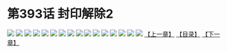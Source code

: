 # 第393话 封印解除2
![](https://s2.baozimh.com/scomic/sanyanxiaotianlu-samanhua/0/393-8evk/1.jpg)
![](https://s2.baozimh.com/scomic/sanyanxiaotianlu-samanhua/0/393-8evk/2.jpg)
![](https://s2.baozimh.com/scomic/sanyanxiaotianlu-samanhua/0/393-8evk/3.jpg)
![](https://s2.baozimh.com/scomic/sanyanxiaotianlu-samanhua/0/393-8evk/4.jpg)
![](https://s2.baozimh.com/scomic/sanyanxiaotianlu-samanhua/0/393-8evk/5.jpg)
![](https://s2.baozimh.com/scomic/sanyanxiaotianlu-samanhua/0/393-8evk/6.jpg)
![](https://s2.baozimh.com/scomic/sanyanxiaotianlu-samanhua/0/393-8evk/7.jpg)
![](https://s2.baozimh.com/scomic/sanyanxiaotianlu-samanhua/0/393-8evk/8.jpg)
![](https://s2.baozimh.com/scomic/sanyanxiaotianlu-samanhua/0/393-8evk/9.jpg)
![](https://s2.baozimh.com/scomic/sanyanxiaotianlu-samanhua/0/393-8evk/10.jpg)
![](https://s2.baozimh.com/scomic/sanyanxiaotianlu-samanhua/0/393-8evk/11.jpg)
![](https://s2.baozimh.com/scomic/sanyanxiaotianlu-samanhua/0/393-8evk/12.jpg)
![](https://s2.baozimh.com/scomic/sanyanxiaotianlu-samanhua/0/393-8evk/13.jpg)
![](https://s2.baozimh.com/scomic/sanyanxiaotianlu-samanhua/0/393-8evk/14.jpg)
![](https://s2.baozimh.com/scomic/sanyanxiaotianlu-samanhua/0/393-8evk/15.jpg)
![](https://s2.baozimh.com/scomic/sanyanxiaotianlu-samanhua/0/393-8evk/16.jpg)
[【上一章】](./393.md)
[【目录】](./README.md)
[【下一章】](./395.md)
